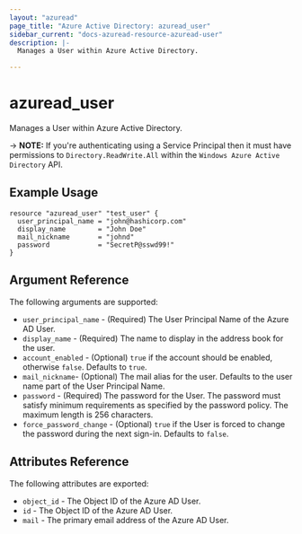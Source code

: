 ```yaml
---
layout: "azuread"
page_title: "Azure Active Directory: azuread_user"
sidebar_current: "docs-azuread-resource-azuread-user"
description: |-
  Manages a User within Azure Active Directory.

---
```


# azuread_user

Manages a User within Azure Active Directory.

-> **NOTE:** If you're authenticating using a Service Principal then it must have permissions to `Directory.ReadWrite.All` within the `Windows Azure Active Directory` API.

## Example Usage

```hcl
resource "azuread_user" "test_user" {
  user_principal_name = "john@hashicorp.com"
  display_name        = "John Doe"
  mail_nickname       = "johnd"
  password            = "SecretP@sswd99!"
}
```

## Argument Reference

The following arguments are supported:

* `user_principal_name` - (Required) The User Principal Name of the Azure AD User.
* `display_name` - (Required) The name to display in the address book for the user.
* `account_enabled` - (Optional) `true` if the account should be enabled, otherwise `false`. Defaults to `true`.
* `mail_nickname`- (Optional) The mail alias for the user. Defaults to the user name part of the User Principal Name.
* `password` - (Required) The password for the User. The password must satisfy minimum requirements as specified by the password policy. The maximum length is 256 characters.
* `force_password_change` - (Optional) `true` if the User is forced to change the password during the next sign-in. Defaults to `false`.

## Attributes Reference

The following attributes are exported:

* `object_id` - The Object ID of the Azure AD User.
* `id` - The Object ID of the Azure AD User.
* `mail` - The primary email address of the Azure AD User.
